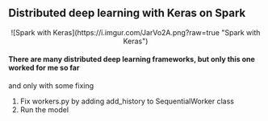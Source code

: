 ## Distributed deep learning with Keras on Spark
<p align="center">
![Spark with Keras](https://i.imgur.com/JarVo2A.png?raw=true "Spark with Keras")
</p>

#### There are many distributed deep learning frameworks, but only this one worked for me so far
and only with some fixing

1. Fix workers.py by adding add_history to SequentialWorker class
2. Run the model
